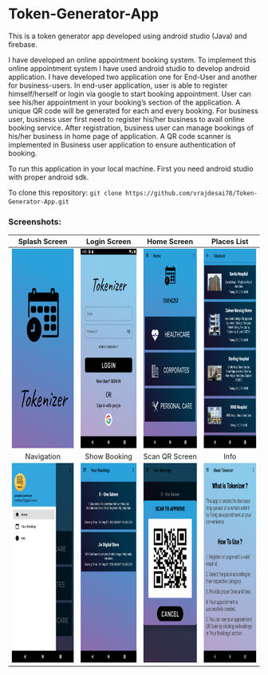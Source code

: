 # Token-Generator-App
This is a token generator app developed using android studio (Java) and firebase.

I have developed an online appointment booking system. To implement this online appointment system I have used android studio to develop android application. I have developed two application one for End-User and another for business-users. In end-user application, user is able to register himself/herself or login via google to start booking appointment. User can see his/her appointment in your booking’s section of the application. A unique QR code will be generated for each and every booking. For business user, business user first need to register his/her business to avail online booking service. After registration, business user can manage bookings of his/her business in home page of application. A QR code scanner is implemented in Business user application to ensure authentication of booking. 

To run this application in your local machine. First you need android studio with proper android sdk.

To clone this repository: `git clone https://github.com/vrajdesai78/Token-Generator-App.git`

### Screenshots:

| Splash Screen | Login Screen | Home Screen | Places List |
|      :---:    |     :---:    |       :---: |  :---:      |
| <img src="https://github.com/vrajdesai78/Token-Generator-App/blob/master/Screenshots/splash_screen.png" width="300" height="400"> | <img src="https://github.com/vrajdesai78/Token-Generator-App/blob/master/Screenshots/Sign_in.png" width="300" height="400"> | <img src="https://github.com/vrajdesai78/Token-Generator-App/blob/master/Screenshots/Home_page.png" width="300" height="400"> | <img src="https://github.com/vrajdesai78/Token-Generator-App/blob/master/Screenshots/Places_list.png" width="300" height="400"> |
| Navigation | Show Booking | Scan QR Screen | Info |
| <img src="https://github.com/vrajdesai78/Token-Generator-App/blob/master/Screenshots/Nav_bar.png" width="300" height="400"> | <img src="https://github.com/vrajdesai78/Token-Generator-App/blob/master/Screenshots/bookings.png" width="300" height="400"> | <img src="https://github.com/vrajdesai78/Token-Generator-App/blob/master/Screenshots/scan_qr.png" width="300" height="400"> | <img src="https://github.com/vrajdesai78/Token-Generator-App/blob/master/Screenshots/info.png" width="300" height="400"> |


